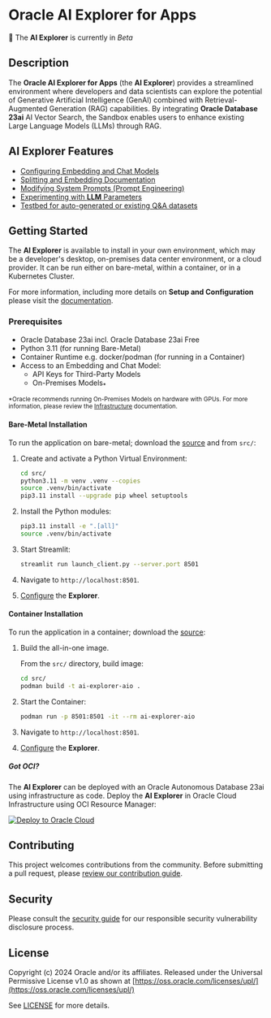 # Oracle AI Explorer for Apps

<!-- spell-checker:ignore streamlit, venv, setuptools -->

🚧 The **AI Explorer** is currently in *Beta*

## Description

The **Oracle AI Explorer for Apps** (the **AI Explorer**) provides a streamlined environment where developers and data scientists can explore the potential of Generative Artificial Intelligence (GenAI) combined with Retrieval-Augmented Generation (RAG) capabilities. By integrating **Oracle Database 23ai** AI Vector Search, the Sandbox enables users to enhance existing Large Language Models (LLMs) through RAG.

## AI Explorer Features

- [Configuring Embedding and Chat Models](https://oracle-samples.github.io/ai-explorer/client/configuration/model_config)
- [Splitting and Embedding Documentation](https://oracle-samples.github.io/ai-explorer/client/tools/split_embed)
- [Modifying System Prompts (Prompt Engineering)](https://oracle-samples.github.io/ai-explorer/client/tools/prompt_eng)
- [Experimenting with **LLM** Parameters](https://oracle-samples.github.io/ai-explorer/client/chatbot)
- [Testbed for auto-generated or existing Q&A datasets](https://oracle-samples.github.io/ai-explorer/client/testbed)

## Getting Started

The **AI Explorer** is available to install in your own environment, which may be a developer's desktop, on-premises data center environment, or a cloud provider. It can be run either on bare-metal, within a container, or in a Kubernetes Cluster.

For more information, including more details on **Setup and Configuration** please visit the [documentation](https://oracle-samples.github.io/ai-explorer).

### Prerequisites

- Oracle Database 23ai incl. Oracle Database 23ai Free
- Python 3.11 (for running Bare-Metal)
- Container Runtime e.g. docker/podman (for running in a Container)
- Access to an Embedding and Chat Model:
  - API Keys for Third-Party Models
  - On-Premises Models<sub>\*</sub>

<sub>\*Oracle recommends running On-Premises Models on hardware with GPUs. For more information, please review the [Infrastructure](https://oracle-samples.github.io/ai-explorer/infrastructure) documentation.</sub>

#### Bare-Metal Installation

To run the application on bare-metal; download the [source](https://github.com/oracle-samples/ai-explorer) and from `src/`:

1. Create and activate a Python Virtual Environment:

   ```bash
   cd src/
   python3.11 -m venv .venv --copies
   source .venv/bin/activate
   pip3.11 install --upgrade pip wheel setuptools
   ```

1. Install the Python modules:

   ```bash
   pip3.11 install -e ".[all]"
   source .venv/bin/activate
   ```

1. Start Streamlit:

   ```bash
   streamlit run launch_client.py --server.port 8501
   ```

1. Navigate to `http://localhost:8501`.

1. [Configure](https://oracle-samples.github.io/ai-explorer/client/configuration) the **Explorer**.

#### Container Installation

To run the application in a container; download the [source](https://github.com/oracle-samples/ai-explorer):

1. Build the all-in-one image.

   From the `src/` directory, build image:

   ```bash
   cd src/
   podman build -t ai-explorer-aio .
   ```

1. Start the Container:

   ```bash
   podman run -p 8501:8501 -it --rm ai-explorer-aio
   ```

1. Navigate to `http://localhost:8501`.

1. [Configure](https://oracle-samples.github.io/ai-explorer/client/configuration/index.html) the **Explorer**.

##### Got OCI?
The **AI Explorer** can be deployed with an Oracle Autonomous Database 23ai using infrastructure as code.  Deploy the **AI Explorer** in Oracle Cloud Infrastructure using OCI Resource Manager:

[![Deploy to Oracle Cloud][magic_button]][magic_arch_stack]

## Contributing

This project welcomes contributions from the community. Before submitting a pull request, please [review our contribution guide](./CONTRIBUTING.md).

## Security

Please consult the [security guide](./SECURITY.md) for our responsible security vulnerability disclosure process.

## License

Copyright (c) 2024 Oracle and/or its affiliates.
Released under the Universal Permissive License v1.0 as shown at [https://oss.oracle.com/licenses/upl/](https://oss.oracle.com/licenses/upl/)

See [LICENSE](./LICENSE.txt) for more details.


[magic_button]: https://oci-resourcemanager-plugin.plugins.oci.oraclecloud.com/latest/deploy-to-oracle-cloud.svg
[magic_arch_stack]: https://cloud.oracle.com/resourcemanager/stacks/create?zipUrl=https://github.com/oracle-samples/ai-explorer/releases/download/v0.0.1/compute-stack.zip